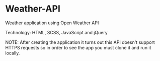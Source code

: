 # Weather-API

Weather application  using Open Weather API

Technology: HTML, SCSS, JavaScript and jQuery

NOTE: After creating the application it turns out this API doesn't support HTTPS requests so in order
to see the app you must clone it and run it locally.

